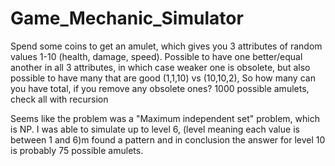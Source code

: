 # Game_Mechanic_Simulator
Spend some coins to get an amulet, which gives you 3 attributes of random values 1-10  (health, damage, speed). 
Possible to have one better/equal another in all 3 attributes, in which case weaker one is obsolete, but also possible to have many that are good (1,1,10) vs (10,10,2), So how many can you have total, if you remove any obsolete ones? 1000 possible amulets, check all with recursion

Seems like the problem was a "Maximum independent set" problem, which is NP. I was able to simulate up to level 6, (level meaning each value is between 1 and 6)m found a pattern and in conclusion the answer for level 10 is probably 75 possible amulets.
